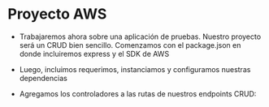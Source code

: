 # Proyecto AWS

- Trabajaremos ahora sobre una aplicación de pruebas. Nuestro proyecto será un CRUD bien sencillo. Comenzamos con el package.json en donde incluiremos express y el SDK de AWS

- Luego, incluimos requerimos, instanciamos y configuramos nuestras dependencias

- Agregamos los controladores a las rutas de nuestros endpoints CRUD:


